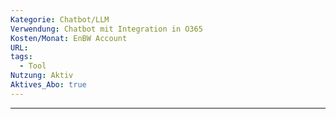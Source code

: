 ```yaml
---
Kategorie: Chatbot/LLM
Verwendung: Chatbot mit Integration in O365
Kosten/Monat: EnBW Account
URL: 
tags:
  - Tool
Nutzung: Aktiv
Aktives_Abo: true
---
```

---

